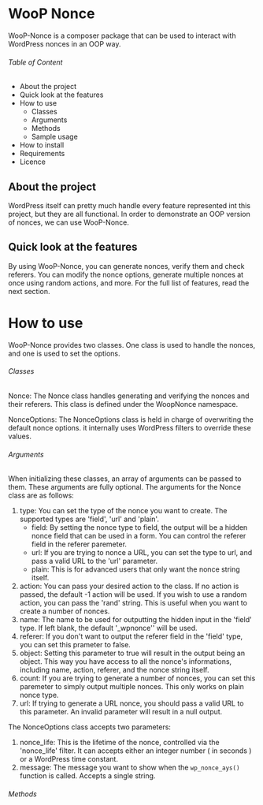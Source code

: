 # WooP Nonce
WooP-Nonce is a composer package that can be used to interact with WordPress nonces in an OOP way.

###### Table of Content

- About the project
- Quick look at the features
- How to use
  - Classes
  - Arguments
  - Methods
  - Sample usage
- How to install
- Requirements
- Licence

## About the project

WordPress itself can pretty much handle every feature represented int this project, but they are all functional. In order to demonstrate an OOP version of nonces, we can use WooP-Nonce.

## Quick look at the features

By using WooP-Nonce, you can generate nonces, verify them and check referers. You can modify the nonce options, generate multiple nonces at once using random actions, and more. For the full list of features, read the next section.

# How to use

 WooP-Nonce provides two classes. One class is used to handle the nonces, and one is used to set the options.

###### Classes

Nonce: The Nonce class handles generating and verifying the nonces and their referers. This class is defined under the WoopNonce namespace.

NonceOptions: The NonceOptions class is held in charge of overwriting the default nonce options. it internally uses WordPress filters to override these values.

###### Arguments

When initializing these classes, an array of arguments can be passed to them. These arguments are fully optional. The arguments for the Nonce class are as follows:

1. type: You can set the type of the nonce you want to create. The supported types are 'field', 'url' and 'plain'.
   - field: By setting the nonce type to field, the output will be a hidden nonce field that can be used in a form. You can control the referer field in the referer paremeter.
   - url: If you are trying to nonce a URL, you can set the type to url, and pass a valid URL to the 'url' parameter.
   - plain: This is for advanced users that only want the nonce string itself.
2. action: You can pass your desired action to the class. If no action is passed, the default -1 action will be used. If you wish to use a random action, you can pass the 'rand' string. This is useful when you want to create a number of nonces.
3. name: The name to be used for outputting the hidden input in the 'field' type. If left blank, the default '\_wpnonce'' will be used.
4. referer: If you don't want to output the referer field in the 'field' type, you can set this prameter to false.
5. object: Setting this parameter to true will result in the output being an object. This way you have access to all the nonce's informations, including name, action, referer, and the nonce string itself.
6. count: If you are trying to generate a number of nonces, you can set this paremeter to simply output multiple nonces. This only works on plain nonce type.
7. url: If trying to generate a URL nonce, you should pass a valid URL to this parameter. An invalid parameter will result in a null output.

The NonceOptions class accepts two parameters:

1. nonce_life: This is the lifetime of the nonce, controlled via the 'nonce_life' filter. It can accepts either an integer number ( in seconds ) or a WordPress time constant.
2. message: The message you want to show when the `wp_nonce_ays()` function is called. Accepts a single string.

###### Methods
